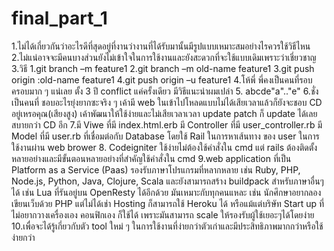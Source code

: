 # final_part_1

1.ไม่ได้เกี่ยวกันว่าอะไรดีที่สุดอยู่ที่งานว่างานที่ได้รับมานั้นมีรูปแบบเหมาะสมอย่างไรควรใช้วิธีไหน
2.ไม่แน่อาจจะมีคนบางส่วนยังไม่เข้าใจในการใช้งานและยังสะดวกที่จะใช้แบบเดิมเพราะว่าเชี่ยวชาญ
3.วิธี    1.git branch –m feature1 
        2.git branch –m old-name feature1
        3.git push origin :old-name feature1
        4.git push origin –u  feature1
4.โห้พี่ พี่คงเป็นคนที่รอบครอบมาก ๆ แน่เลย ตั้ง 3 ปี conflict แค่ครั้งเดียว มีวิธีแนะนำผมเปล่า
5. abcde"a".."e"
6.ชั่งเป็นคนที่ ชอบอะไรยุ่งยากซะจริง ๆ เค้ามี web ในเข้าไปโหลดแบบไม่ได้เสียเวลาแล้วก็ยังจะชอบ CD อยู่เหรอคุณ(เสียงสูง) เค้าพัฒนาให้ใช้ง่ายและไม่เสียเวลาเวลา update patch ก็ update ได้เลยสบายกว่า CD อีก
7.มี Viwe ที่มี index.html.erb มี Controller ที่มี user_controller.rb มี Model ที่มี user.rb ที่เชื่อมต่อกับ Database โดยใช้ Rail ในการหาเส้นทาง ของ user ในการใช้งานผ่าน web brower
8. Codeigniter ใช้ง่ายไม่ต้องใช้คำสั่งใน cmd แต่ rails ต้องติดตั้งหลายอย่างและมีขั้นตอนหลายอย่างที่สำคัญใช้คำสั่งใน cmd
9.web application ที่เป็น Platform as a Service (Paas) รองรับภาษาโปรแกรมที่หลากหลาย เช่น Ruby, PHP, Node.js, Python, Java, Clojure, Scala และยังสามารถสร้าง buildpack สำหรับภาษาอื่นๆได้ เช่น Lua ที่รันอยู่บน OpenResty ได้อีกด้วย มันเหมาะกับทุกคนแหละ เช่น นักศึกษาอยากลองเขียนเว็บด้วย PHP แต่ไม่ได้เช่า Hosting ก็สามารถใช้ Heroku ได้ หรือแม้แต่บริษัท Start up ที่ไม่อยากวางเครื่องเอง คอนฟิกเอง ก็ใช้ได้ เพราะมันสามารถ scale ให้รองรับผู้ใช้เยอะๆได้โดยง่าย
10.เพื่อจะได้รู้เกี่ยวกับตัว tool ใหม่ ๆ ในการใช้งานที่ง่ายกว่าตัวเก่าและมีประสิทธิภาพมากกว่าหรือใช้ง่ายกว่า
	
